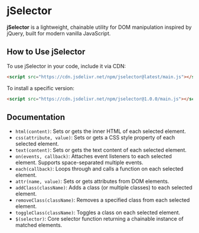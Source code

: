 # jSelector

**jSelector** is a lightweight, chainable utility for DOM manipulation inspired by jQuery, built for modern vanilla JavaScript.

## How to Use jSelector

To use jSelector in your code, include it via CDN:

```html
<script src="https://cdn.jsdelivr.net/npm/jselector@latest/main.js"></script>
```

To install a specific version:

```html
<script src="https://cdn.jsdelivr.net/npm/jselector@1.0.0/main.js"></script>
```

## Documentation

- `html(content)`: Sets or gets the inner HTML of each selected element.
- `css(attribute, value)`: Sets or gets a CSS style property of each selected element.
- `text(content)`: Sets or gets the text content of each selected element.
- `on(events, callback)`: Attaches event listeners to each selected element. Supports space-separated multiple events.
- `each(callback)`: Loops through and calls a function on each selected element.
- `attr(name, value)`: Sets or gets attributes from DOM elements.
- `addClass(className)`: Adds a class (or multiple classes) to each selected element.
- `removeClass(className)`: Removes a specified class from each selected element.
- `toggleClass(className)`: Toggles a class on each selected element.
- `$(selector)`: Core selector function returning a chainable instance of matched elements.